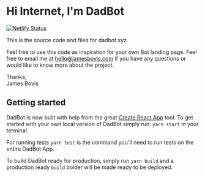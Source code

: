 # Hi Internet, I'm DadBot

[![Netlify Status](https://api.netlify.com/api/v1/badges/3e8c2623-0684-4bdf-abd7-d2abd6c7cb76/deploy-status)](https://app.netlify.com/sites/dadbot/deploys)

This is the source code and files for dadbot.xyz.

Feel free to use this code as inspiration for your own Bot landing page. Feel
free to email me at hello@jamesbovis.com if you have any questions or would like
to know more about the project.

Thanks,<br/>
James Bovis

## Getting started

DadBot is now built with help from the great [Create React App](https://github.com/facebook/create-react-app) tool. To get
started with your own local version of DadBot simply run: `yarn start` in your
terminal.

For running tests `yarn test` is the command you'll need to run tests on the
entire DadBot App.

To build DadBot ready for production, simply run `yarn build` and a production
ready `build` bolder will be made ready to be deployed.
